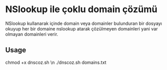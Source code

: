 # NSlookup ile çoklu domain çözümü
NSlookup kullanarak içinde domain veya domainler bulunduran bir dosyayı okuyup her bir domaine nslookup atarak çözülmeyen domainleri yani var olmayan domainleri verir.

## Usage
chmod +x dnscoz.sh \n
./dnscoz.sh domains.txt
